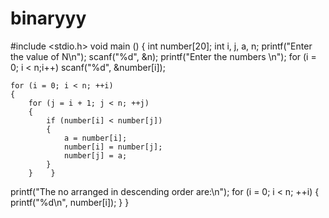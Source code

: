# binaryyy
#include <stdio.h>
void main ()
{
    int number[20];
    int i, j, a, n;
    printf("Enter the value of N\n");
    scanf("%d", &n);
    printf("Enter the numbers \n");
    for (i = 0; i < n;i++)
    scanf("%d", &number[i]);

    for (i = 0; i < n; ++i)
    {
        for (j = i + 1; j < n; ++j)
        {
            if (number[i] < number[j])
            {
                a = number[i];
                number[i] = number[j];
                number[j] = a;
            }
        }    }
  printf("The no arranged in descending order are:\n");
    for (i = 0; i < n; ++i)
    {
        printf("%d\n", number[i]);
    }
}
